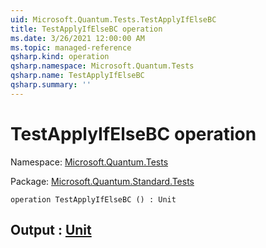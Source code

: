 ```yaml
---
uid: Microsoft.Quantum.Tests.TestApplyIfElseBC
title: TestApplyIfElseBC operation
ms.date: 3/26/2021 12:00:00 AM
ms.topic: managed-reference
qsharp.kind: operation
qsharp.namespace: Microsoft.Quantum.Tests
qsharp.name: TestApplyIfElseBC
qsharp.summary: ''
---
```


# TestApplyIfElseBC operation

Namespace: [Microsoft.Quantum.Tests](xref:Microsoft.Quantum.Tests)

Package: [Microsoft.Quantum.Standard.Tests](https://nuget.org/packages/Microsoft.Quantum.Standard.Tests)




```qsharp
operation TestApplyIfElseBC () : Unit
```


## Output : [Unit](xref:microsoft.quantum.lang-ref.unit)

